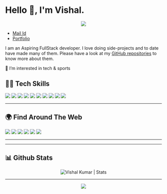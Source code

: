 # Hello 👋, I'm Vishal.

 <div align="center">
  
  [![](https://komarev.com/ghpvc/?username=vleads&color=blue&label=Profile%20Views)](https://github.com/VLeads)
  
</div>

  - [Mail Id](mailto:leader.vishalkumar@gmail.com)
  - [Portfolio](https://vishalkumar.netlify.app/ )
  


I am an Aspiring FullStack developer. I love doing side-projects and to date have made many of them. Please have a look at my [GitHub repositories](https://github.com/vleads?tab=repositories) to know more about them.

👀 I’m interested in tech & sports

## 👨‍💻 Tech Skills

![](https://img.shields.io/badge/HTML5-E34F26?style=for-the-badge&logo=html5&logoColor=white)
![](https://img.shields.io/badge/CSS3-1572B6?style=for-the-badge&logo=css3&logoColor=white)
![](https://img.shields.io/badge/Bootstrap-563D7C?style=for-the-badge&logo=bootstrap&logoColor=white)
![](https://img.shields.io/badge/JavaScript-F7DF1E?style=for-the-badge&logo=javascript&logoColor=black)
![](https://img.shields.io/badge/Node.js-43853D?style=for-the-badge&logo=node.js&logoColor=white)
![](https://img.shields.io/badge/React-20232A?style=for-the-badge&logo=react&logoColor=61DAFB)
![](https://img.shields.io/badge/Markdown-000000?style=for-the-badge&logo=markdown&logoColor=white)
![](https://img.shields.io/badge/Git-F05032?style=for-the-badge&logo=git&logoColor=white)
![](https://img.shields.io/badge/firebase-ffca28?style=for-the-badge&logo=firebase&logoColor=black)
![](https://img.shields.io/badge/Netlify-00C7B7?style=for-the-badge&logo=netlify&logoColor=white)

-----

## 🌍 Find Around The Web

<a href="https://twitter.com/vishalk01234"><img src="https://img.shields.io/badge/Twitter-1DA1F2?style=for-the-badge&logo=twitter&logoColor=white"/></a>
<a href="https://github.com/VLeads"><img src="https://img.shields.io/badge/GitHub-100000?style=for-the-badge&logo=github&logoColor=white"/></a>
<a href="https://www.linkedin.com/in/vishalkumar28/"><img src="https://img.shields.io/badge/LinkedIn-0077B5?style=for-the-badge&logo=linkedin&logoColor=white"/></a>
<a href="https://www.reddit.com/user/thisis_vishal_"><img src="https://img.shields.io/badge/Reddit-FF4500?style=for-the-badge&logo=reddit&logoColor=white"/></a>
<a href="https://stackoverflow.com/users/15478545/vishal-kumar"><img src="https://img.shields.io/badge/Stack_Overflow-FE7A16?style=for-the-badge&logo=stack-overflow&logoColor=white"/></a>
<a href="https://thisisvishal.hashnode.dev/"><img src="https://img.shields.io/badge/Hashnode-2962FF?style=for-the-badge&logo=hashnode&logoColor=white"/></a>

-----

-----

## 📊 Github Stats

<p align="center"> <img src="https://github-readme-stats.vercel.app/api?username=vleads&show_icons=true&theme=gotham" alt="Vishal Kumar | Stats" />

-----

<div align="center">
  <a href="https://www.buymeacoffee.com/vkvishal64F"><img src="https://img.shields.io/badge/Buy_Me_A_Coffee-FFDD00?style=for-the-badge&logo=buy-me-a-coffee&logoColor=black"/></a>
</div>
  
<!---
VLeads/VLeads is a ✨ special ✨ repository because its `README.md` (this file) appears on your GitHub profile.
You can click the Preview link to take a look at your changes.
--->
